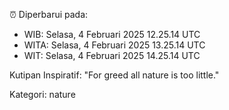⏰ Diperbarui pada:
- WIB: Selasa, 4 Februari 2025 12.25.14 UTC
- WITA: Selasa, 4 Februari 2025 13.25.14 UTC
- WIT: Selasa, 4 Februari 2025 14.25.14 UTC

Kutipan Inspiratif:
"For greed all nature is too little."


Kategori: nature

